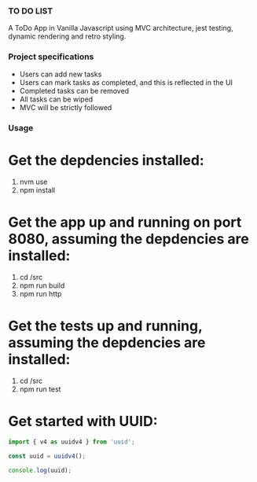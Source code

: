 ### TO DO LIST

A ToDo App in Vanilla Javascript using MVC architecture, jest testing, dynamic rendering and retro styling.

<!-- ###Hosted
https://russellshire.github.io/react-pokedex/ -->

### Project specifications

- Users can add new tasks
- Users can mark tasks as completed, and this is reflected in the UI
- Completed tasks can be removed
- All tasks can be wiped
- MVC will be strictly followed

### Usage

# Get the depdencies installed:

1. nvm use
2. npm install

# Get the app up and running on port 8080, assuming the depdencies are installed:

1. cd /src
2. npm run build
3. npm run http

# Get the tests up and running, assuming the depdencies are installed:

1. cd /src
2. npm run test

# Get started with UUID:

```javascript
import { v4 as uuidv4 } from 'uuid';

const uuid = uuidv4();

console.log(uuid);
```
